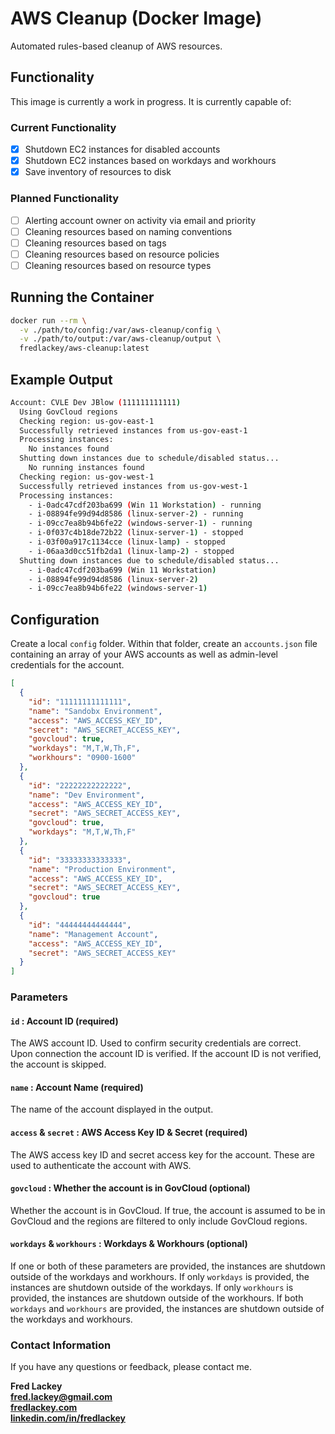 # AWS Cleanup (Docker Image)  

Automated rules-based cleanup of AWS resources.

## Functionality

This image is currently a work in progress.  It is currently capable of:

### Current Functionality

- [x] Shutdown EC2 instances for disabled accounts
- [x] Shutdown EC2 instances based on workdays and workhours
- [x] Save inventory of resources to disk

### Planned Functionality

- [ ] Alerting account owner on activity via email and priority
- [ ] Cleaning resources based on naming conventions
- [ ] Cleaning resources based on tags
- [ ] Cleaning resources based on resource policies
- [ ] Cleaning resources based on resource types

## Running the Container

```bash
docker run --rm \
  -v ./path/to/config:/var/aws-cleanup/config \
  -v ./path/to/output:/var/aws-cleanup/output \
  fredlackey/aws-cleanup:latest
```

## Example Output

```bash
Account: CVLE Dev JBlow (111111111111)
  Using GovCloud regions
  Checking region: us-gov-east-1
  Successfully retrieved instances from us-gov-east-1
  Processing instances:
    No instances found
  Shutting down instances due to schedule/disabled status...
    No running instances found
  Checking region: us-gov-west-1
  Successfully retrieved instances from us-gov-west-1
  Processing instances:
    - i-0adc47cdf203ba699 (Win 11 Workstation) - running
    - i-08894fe99d94d8586 (linux-server-2) - running
    - i-09cc7ea8b94b6fe22 (windows-server-1) - running
    - i-0f037c4b18de72b22 (linux-server-1) - stopped
    - i-03f00a917c1134cce (linux-lamp) - stopped
    - i-06aa3d0cc51fb2da1 (linux-lamp-2) - stopped
  Shutting down instances due to schedule/disabled status...
    - i-0adc47cdf203ba699 (Win 11 Workstation)
    - i-08894fe99d94d8586 (linux-server-2)
    - i-09cc7ea8b94b6fe22 (windows-server-1)
```

## Configuration  

Create a local `config` folder.  Within that folder, create an `accounts.json` file containing an array of your AWS accounts as well as admin-level credentials for the account.  

```json
[
  {
    "id": "11111111111111",
    "name": "Sandobx Environment",
    "access": "AWS_ACCESS_KEY_ID",
    "secret": "AWS_SECRET_ACCESS_KEY",
    "govcloud": true,
    "workdays": "M,T,W,Th,F",
    "workhours": "0900-1600"
  },
  {
    "id": "22222222222222",
    "name": "Dev Environment",
    "access": "AWS_ACCESS_KEY_ID",
    "secret": "AWS_SECRET_ACCESS_KEY",
    "govcloud": true,
    "workdays": "M,T,W,Th,F"
  },
  {
    "id": "33333333333333",
    "name": "Production Environment",
    "access": "AWS_ACCESS_KEY_ID",
    "secret": "AWS_SECRET_ACCESS_KEY",
    "govcloud": true
  },
  {
    "id": "44444444444444",
    "name": "Management Account",
    "access": "AWS_ACCESS_KEY_ID",
    "secret": "AWS_SECRET_ACCESS_KEY"
  }
]
```  

### Parameters

#### `id` : Account ID (required)

The AWS account ID.  Used to confirm security credentials are correct.  Upon connection the account ID is verified.  If the account ID is not verified, the account is skipped.

#### `name` : Account Name (required)

The name of the account displayed in the output.

#### `access` & `secret` : AWS Access Key ID & Secret (required)

The AWS access key ID and secret access key for the account.  These are used to authenticate the account with AWS.

#### `govcloud` : Whether the account is in GovCloud (optional)

Whether the account is in GovCloud.  If true, the account is assumed to be in GovCloud and the regions are filtered to only include GovCloud regions.

#### `workdays` & `workhours` : Workdays & Workhours (optional)

If one or both of these parameters are provided, the instances are shutdown outside of the workdays and workhours.  If only `workdays` is provided, the instances are shutdown outside of the workdays.  If only `workhours` is provided, the instances are shutdown outside of the workhours.  If both `workdays` and `workhours` are provided, the instances are shutdown outside of the workdays and workhours.  

### Contact Information

If you have any questions or feedback, please contact me.

**Fred Lackey**  
**[fred.lackey@gmail.com](mailto:fred.lackey@gmail.com)**  
**[fredlackey.com](https://fredlackey.com)**  
**[linkedin.com/in/fredlackey](https://linkedin.com/in/fredlackey)**
